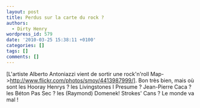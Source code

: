 ```yaml
---
layout: post
title: Perdus sur la carte du rock ?
authors:
  - Dirty Henry
wordpress_id: 579
date: '2010-03-25 15:38:11 +0100'
categories: []
tags: []
comments: []
---
```

[L'artiste Alberto Antoniazzi vient de sortir une rock'n'roll Map->http://www.flickr.com/photos/smoy/4413987999/]. Bon très bien, mais où sont les Hooray Henrys ? les Livingstones I Presume ? Jean-Pierre Caca ? les Béton Pas Sec ? les (Raymond) Domenek! Strokes' Cans ? Le monde va mal !

